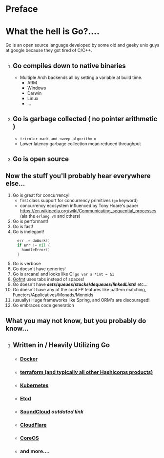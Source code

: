 # Preface

# What the hell is Go?....

Go is an open source language developed by some old and geeky unix guys at google because they got tired of C/C++.

1. ## Go compiles down to native binaries
    * Multiple Arch backends all by setting a variable at build time.
      * ARM
      * Windows
      * Darwin
      * Linux
      * ...
2. ## Go is garbage collected ( no pointer arithmetic )
    * `tricolor mark-and-sweep algorithm` =
    * Lower latency garbage collection mean reduced throughput
3. ## Go is open source

## Now the stuff you'll probably hear everywhere else...

1. Go is great for concurrency!
    * first class support for concurrency primitives (`go` keyword)
    * concurrency ecosystem influenced by Tony Hoare's paper https://en.wikipedia.org/wiki/Communicating_sequential_processes (ala the `erlang vm` and others)
2. Go is performant!
3. Go is fast!
4. Go is inelegant!
    ```go
      err := doWork()
      if err != nil {
        handleError()
      }
      ```
5. Go is verbose
6. Go doesn't have generics!
6. Go is arcane! and looks like C! ```go var a *int = &1```
7. [Gofmt](https://golang.org/cmd/gofmt/) uses tabs instead of spaces!
8. Go doesn't have ***sets*/*queues*/*stacks*/*dequeues*/*linkedLists***! etc...
9. Go doesn't have any of the cool FP features like pattern matching, Functors/Applicatives/Monads/Monoids
10. (usually) Huge frameworks like Spring, and ORM's are discouraged!
11. Go embraces code generation


## What you may not know, but you probably do know...
1. ## Written in / Heavily Utilizing Go
    * ### [Docker](https://github.com/moby/moby)
    * ### [terraform (and typically all other Hashicorps products)](https://github.com/mitchellh?tab=repositories)
    * ### [Kubernetes](https://github.com/kubernetes/kubernetes)
    * ### [Etcd](https://github.com/coreos/etcd)
    * ### [SoundCloud](https://developers.soundcloud.com/blog/go-at-soundcloud) *outdated link*
    * ### [CloudFlare](https://github.com/cloudflare)
    * ### [CoreOS](https://github.com/coreos)
    * ### and more....

